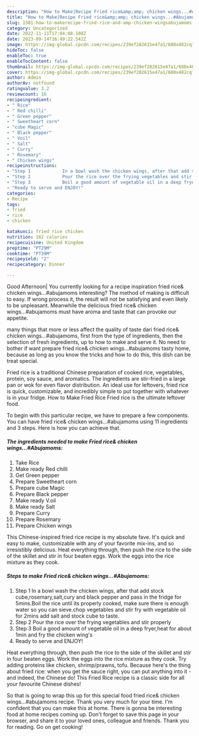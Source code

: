 ```yaml
---
description: "How to Make|Recipe Fried rice&amp;amp; chicken wings...#Abujamoms {That is Delicious"
title: "How to Make|Recipe Fried rice&amp;amp; chicken wings...#Abujamoms {That is Delicious"
slug: 1501-how-to-makerecipe-fried-rice-and-amp-chicken-wingsabujamoms-that-is-delicious
category: Uncategorized
date: 2022-11-11T17:04:08.108Z
date: 2023-09-14T16:49:22.542Z
image: https://img-global.cpcdn.com/recipes/239ef282615e47a1/680x482cq70/fried-rice-chicken-wingsabujamoms-recipe-main-photo.jpg
hideToc: false
enableToc: true
enableTocContent: false
thumbnail: https://img-global.cpcdn.com/recipes/239ef282615e47a1/680x482cq70/fried-rice-chicken-wingsabujamoms-recipe-main-photo.jpg
cover: https://img-global.cpcdn.com/recipes/239ef282615e47a1/680x482cq70/fried-rice-chicken-wingsabujamoms-recipe-main-photo.jpg
author: Admin
authorAv: notfound
ratingvalue: 3.2
reviewcount: 16
recipeingredient:
- " Rice"
- " Red chilli"
- " Green pepper"
- " Sweetheart corn"
- "cube Magic"
- " Black pepper"
- " Voil"
- " Salt"
- " Curry"
- " Rosemary"
- " Chicken wings"
recipeinstructions:
- "Step 1            In a bowl wash the chicken wings, after that add stock cube,rosemary,salt,cury and black pepper and pass in the fridge for 5mins.Boil the rice until its properly cooked, make sure there is enough water so you can sieve.chop vegetables and stir fry with vegetable oil for 2mins add salt and stock cube to taste."
- "Step 2            Pour the rice over the frying vegetables and stir properly"
- "Step 3            Boil a good amount of vegetable oil in a deep fryer,heat for about 1min and fry the chicken wing&#39;s"
- "Ready to serve and ENJOY!"
categories:
- Recipe
tags:
- fried
- rice
- chicken

katakunci: fried rice chicken 
nutrition: 162 calories
recipecuisine: United Kingdom
preptime: "PT29M"
cooktime: "PT39M"
recipeyield: "2"
recipecategory: Dinner

---
```



Good Afternoon| You currently looking for a recipe inspiration fried rice&amp; chicken wings...#abujamoms interesting? The method of making is difficult to easy. If wrong process it, the result will not be satisfying and even likely to be unpleasant. Meanwhile the delicious fried rice&amp; chicken wings...#abujamoms must have aroma and taste that can provoke our appetite.






many things that more or less affect the quality of taste dari fried rice&amp; chicken wings...#abujamoms, first from the type of ingredients, then the selection of fresh ingredients, up to how to make and serve it. No need to bother if want prepare fried rice&amp; chicken wings...#abujamoms tasty home, because as long as you know the tricks and how to do this, this dish can be treat special.


Fried rice is a traditional Chinese preparation of cooked rice, vegetables, protein, soy sauce, and aromatics. The ingredients are stir-fried in a large pan or wok for even flavor distribution. An ideal use for leftovers, fried rice is quick, customizable, and incredibly simple to put together with whatever is in your fridge. How to Make Fried Rice Fried rice is the ultimate leftover food.


To begin with this particular recipe, we have to prepare a few components. You can have fried rice&amp; chicken wings...#abujamoms using 11 ingredients and 3 steps. Here is how you can achieve that.

<!--inarticleads1-->

##### The ingredients needed to make Fried rice&amp; chicken wings...#Abujamoms:

1. Take  Rice
1. Make ready  Red chilli
1. Get  Green pepper
1. Prepare  Sweetheart corn
1. Prepare cube Magic
1. Prepare  Black pepper
1. Make ready  V.oil
1. Make ready  Salt
1. Prepare  Curry
1. Prepare  Rosemary
1. Prepare  Chicken wings


This Chinese-inspired fried rice recipe is my absolute fave. It&#39;s quick and easy to make, customizable with any of your favorite mix-ins, and so irresistibly delicious. Heat everything through, then push the rice to the side of the skillet and stir in four beaten eggs. Work the eggs into the rice mixture as they cook. 

<!--inarticleads2-->

##### Steps to make Fried rice&amp; chicken wings...#Abujamoms:

1. Step 1            In a bowl wash the chicken wings, after that add stock cube,rosemary,salt,cury and black pepper and pass in the fridge for 5mins.Boil the rice until its properly cooked, make sure there is enough water so you can sieve.chop vegetables and stir fry with vegetable oil for 2mins add salt and stock cube to taste.
1. Step 2            Pour the rice over the frying vegetables and stir properly
1. Step 3            Boil a good amount of vegetable oil in a deep fryer,heat for about 1min and fry the chicken wing&#39;s
1. Ready to serve and ENJOY!

Heat everything through, then push the rice to the side of the skillet and stir in four beaten eggs. Work the eggs into the rice mixture as they cook. Try adding proteins like chicken, shrimp/prawns, tofu. Because here&#39;s the thing about fried rice: when you get the sauce right, you can put anything into it - and indeed, the Chinese do! This Fried Rice recipe is a classic side for all your favourite Chinese dishes! 

So that is going to wrap this up for this special food fried rice&amp; chicken wings...#abujamoms recipe. Thank you very much for your time. I'm confident that you can make this at home. There is gonna be interesting food at home recipes coming up. Don't forget to save this page in your browser, and share it to your loved ones, colleague and friends. Thank you for reading. Go on get cooking!

